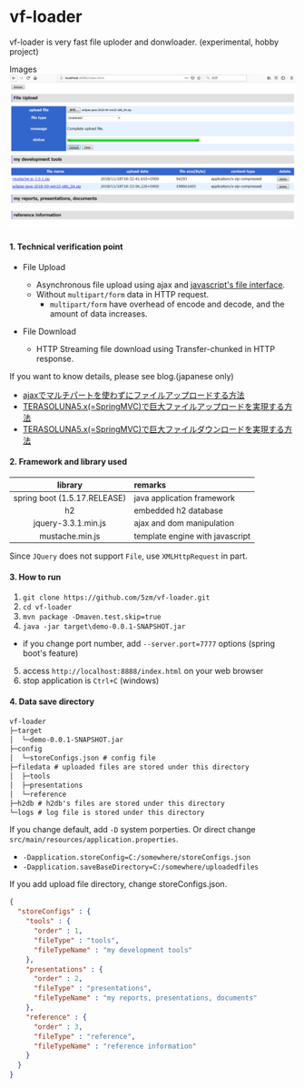 # vf-loader

vf-loader is very fast file uploder and donwloader. (experimental, hobby project)

Images
![Demo](/images/demo-image.png)

#### 1. Technical verification point

* File Upload
  * Asynchronous file upload using ajax and [javascript's file interface](https://developer.mozilla.org/en-US/docs/Web/API/File).
  * Without `multipart/form` data in HTTP request.
    * `multipart/form` have overhead of encode and decode, and the amount of data increases.

* File Download
  * HTTP Streaming file download using Transfer-chunked in HTTP response.

If you want to know details, please see blog.(japanese only)

* [ajaxでマルチパートを使わずにファイルアップロードする方法](https://qiita.com/5zm/items/43d78236a295819c239a)
* [TERASOLUNA5.x(=SpringMVC)で巨大ファイルアップロードを実現する方法](https://qiita.com/5zm/items/4319782745830491bd9b)
* [TERASOLUNA5.x(=SpringMVC)で巨大ファイルダウンロードを実現する方法](https://qiita.com/5zm/items/0dd239bde353cf6dddae)

#### 2. Framework and library used

| library | remarks |
|:-------:|:--------|
| spring boot (1.5.17.RELEASE)  | java application framework |
| h2 | embedded h2 database |
| jquery-3.3.1.min.js | ajax and dom manipulation |
| mustache.min.js | template engine with javascript |

Since `JQuery` does not support `File`, use `XMLHttpRequest` in part.

#### 3. How to run

1. `git clone https://github.com/5zm/vf-loader.git`
2. `cd vf-loader`
3. `mvn package -Dmaven.test.skip=true`
4. `java -jar target\demo-0.0.1-SNAPSHOT.jar`
  * if you change port number, add `--server.port=7777` options (spring boot's feature)
5. access `http://localhost:8888/index.html` on your web browser 
6. stop application is `Ctrl+C` (windows)

#### 4. Data save directory

```console
vf-loader
├─target
│  └─demo-0.0.1-SNAPSHOT.jar
├─config
│  └─storeConfigs.json # config file
├─filedata # uploaded files are stored under this directory
│  ├─tools
│  ├─presentations
│  └─reference
├─h2db # h2db's files are stored under this directory
└─logs # log file is stored under this directory
```

If you change default, add `-D` system porperties.
Or direct change `src/main/resources/application.properties`.

* `-Dapplication.storeConfig=C:/somewhere/storeConfigs.json`
* `-Dapplication.saveBaseDirectory=C:/somewhere/uploadedfiles`

If you add upload file directory, change storeConfigs.json.

```json
{
  "storeConfigs" : {
    "tools" : {
      "order" : 1,
      "fileType" : "tools",
      "fileTypeName" : "my development tools"
    },
    "presentations" : {
      "order" : 2,
      "fileType" : "presentations",
      "fileTypeName" : "my reports, presentations, documents"
    },
    "reference" : {
      "order" : 3,
      "fileType" : "reference",
      "fileTypeName" : "reference information"
    }
  }
}
```


